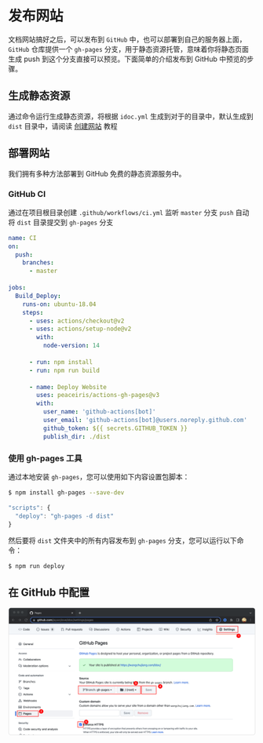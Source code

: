 发布网站
===

文档网站搞好之后，可以发布到 `GitHub` 中，也可以部署到自己的服务器上面，`GitHub` 仓库提供一个 `gh-pages` 分支，用于静态资源托管，意味着你将静态页面生成 push 到这个分支直接可以预览。下面简单的介绍发布到 GitHub 中预览的步骤。

## 生成静态资源

通过命令运行生成静态资源，将根据 `idoc.yml` 生成到对于的目录中，默认生成到 `dist` 目录中，请阅读 [创建网站](site-creation.md) 教程

## 部署网站

我们拥有多种方法部署到 GitHub 免费的静态资源服务中。

### GitHub CI

通过在项目根目录创建 `.github/workflows/ci.yml` 监听 `master` 分支 `push` 自动将 `dist` 目录提交到 `gh-pages` 分支

```yml
name: CI
on:
  push:
    branches:
      - master

jobs:
  Build_Deploy:
    runs-on: ubuntu-18.04
    steps:
      - uses: actions/checkout@v2
      - uses: actions/setup-node@v2
        with:
          node-version: 14

      - run: npm install
      - run: npm run build

      - name: Deploy Website
        uses: peaceiris/actions-gh-pages@v3
        with:
          user_name: 'github-actions[bot]'
          user_email: 'github-actions[bot]@users.noreply.github.com'
          github_token: ${{ secrets.GITHUB_TOKEN }}
          publish_dir: ./dist
```

### 使用 gh-pages 工具

通过本地安装 `gh-pages`，您可以使用如下内容设置包脚本：

```bash
$ npm install gh-pages --save-dev
```

```js
"scripts": {
  "deploy": "gh-pages -d dist"
}
```

然后要将 `dist` 文件夹中的所有内容发布到 `gh-pages` 分支，您可以运行以下命令：

```bash
$ npm run deploy
```

## 在 GitHub 中配置

![](publish-001.png)